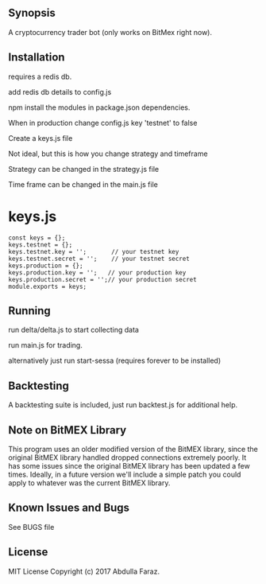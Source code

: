 ## Synopsis

A cryptocurrency trader bot (only works on BitMex right now).

## Installation

requires a redis db.

add redis db details to config.js

npm install the modules in package.json dependencies.

When in production change config.js key 'testnet' to false

Create a keys.js file


Not ideal, but this is how you change strategy and timeframe

Strategy can be changed in the strategy.js file

Time frame can be changed in the main.js file

# keys.js
```
const keys = {};
keys.testnet = {};
keys.testnet.key = '';       // your testnet key
keys.testnet.secret = '';    // your testnet secret
keys.production = {};
keys.production.key = '';   // your production key
keys.production.secret = '';// your production secret
module.exports = keys;

```

## Running

run delta/delta.js to start collecting data

run main.js for trading.


alternatively just run start-sessa (requires forever to be installed)

## Backtesting

A backtesting suite is included, just run backtest.js for additional help.

## Note on BitMEX Library

This program uses an older modified version of the BitMEX library, since the original BitMEX library handled dropped connections extremely poorly. It has some issues since the original BitMEX library has been updated a few times. Ideally, in a future version we'll include a simple patch you could apply to whatever was the current BitMEX library.

## Known Issues and Bugs

See BUGS file

## License

MIT License Copyright (c) 2017 Abdulla Faraz.
